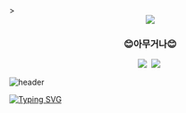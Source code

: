 <!--## Hi there 👋-->

<!--
**shynewsky/shynewsky** is a ✨ _special_ ✨ repository because its `README.md` (this file) appears on your GitHub profile.

Here are some ideas to get you started:

- 🔭 I’m currently working on ...
- 🌱 I’m currently learning ...
- 👯 I’m looking to collaborate on ...
- 🤔 I’m looking for help with ...
- 💬 Ask me about ...
- 📫 How to reach me: ...
- 😄 Pronouns: ...
- ⚡ Fun fact: ...
-->

<!--타이틀 부분-->>
<div align="center">
  <img src="[https://github.com/oka1313/oka1313/assets/101691440/92118a53-c5b6-40bc-b130-bf8c398d7b51](https://capsule-render.vercel.app/api?type=waving&color=gradient&customColorList=20&height=250&section=header&text=Welcome%20to%20My%20Github&desc=I'm%20Saeha%20Yang&animation=fadeIn&fontColor=ffffff&fontSize=50&fontAlignY=25&descSize=40&descAlignY=50)" />
</div>

<!--내용 부분-->
<h3 align="center"> 😊아무거나😊 </h3>
<div align="center">
  <img src="https://img.shields.io/badge/python-20232a.svg?style=for-the-badge&logo=python&logoColor=3776AB" />&nbsp
  <img src="https://img.shields.io/badge/c++-20232a.svg?style=for-the-badge&logo=c++&logoColor=A8B9CC" />&nbsp
</div>






![header](https://capsule-render.vercel.app/api?type=waving&color=gradient&customColorList=20&height=250&section=header&text=Welcome%20to%20My%20Github&desc=I'm%20Saeha%20Yang&animation=fadeIn&fontColor=ffffff&fontSize=50&fontAlignY=25&descSize=40&descAlignY=50)


[![Typing SVG](https://readme-typing-svg.demolab.com/?lines=First+line+of+text;Second+line+of+text)](https://git.io/typing-svg)






